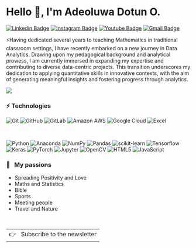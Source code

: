 # Hello 👋, I'm Adeoluwa Dotun O.

[![Linkedin Badge](https://img.shields.io/badge/-adeoluwad1-blue?style=flat-square&logo=Linkedin&logoColor=white&link=https://www.linkedin.com/in/adeoluwad1/)](https://www.linkedin.com/in/adeoluwad1/)
[![Instagram Badge](https://img.shields.io/badge/-adeoluwadotun-purple?style=flat-square&logo=instagram&logoColor=white&link=https://instagram.com/adeoluwadotun/)](https://instagram.com/adeoluwadotun)
[![Youtube Badge](https://img.shields.io/badge/-adeoluwad1-darkred?style=flat-square&logo=youtube&logoColor=white&link=https://www.youtube.com/c/adeoluwad1)](https://www.youtube.com/c/adeoluwad1)
[![Gmail Badge](https://img.shields.io/badge/oadeoluwadotun@gmail.com-c14438?style=flat-square&logo=Gmail&logoColor=white&link=mailto:oadeoluwadotun@gmail.com)](mailto:oadeoluwadotun@gmail.com)

⚡Having dedicated several years to teaching Mathematics in traditional classroom settings, I have recently embarked on a new journey in Data Analytics. Drawing upon my pedagogical background and analytical prowess, I am currently immersed in expanding my expertise and contributing to diverse data-centric projects. This transition underscores my dedication to applying quantitative skills in innovative contexts, with the aim of generating meaningful insights and fostering progress through analytics.


<p>
    <a href="https://Dotun777.com/">
      <img src="https://github-readme-stats-one-mu-82.vercel.app/api?username=Dotun777&show_icons=true&icon_color=805AD5&text_color=718096&bg_color=ffffff&hide_title=true&hide_border=true&hide=contribs,issues" />
    </a>
</p>
  
### ⚡ Technologies

![Git](https://img.shields.io/badge/-Git-black?style=flat-square&logo=git)
![GitHub](https://img.shields.io/badge/-GitHub-181717?style=flat-square&logo=github)
![GitLab](https://img.shields.io/badge/-GitLab-FCA121?style=flat-square&logo=gitlab)
![Amazon AWS](https://img.shields.io/badge/Amazon%20AWS-232F3E?style=flat-square&logo=amazon-aws)
![Google Cloud](https://img.shields.io/badge/Google%20Cloud-black?style=flat-square&logo=google-cloud)
![Excel](https://img.shields.io/badge/-Excel-green?style=flat-square&logo=Excel)

<br />

![Python](https://img.shields.io/badge/-Python-black?style=flat-square&logo=Python)
![Anaconda](https://img.shields.io/badge/Anaconda-%44A833.svg?style=flat-square&logo=anaconda&logoColor=white) 
![NumPy](https://img.shields.io/badge/numpy-%23013243.svg?style=flat-square&logo=numpy&logoColor=white) 
![Pandas](https://img.shields.io/badge/pandas-%23150458.svg?style=flat-square&logo=pandas&logoColor=white) 
![scikit-learn](https://img.shields.io/badge/scikit--learn-%23F7931E.svg?style=flat-square&logo=scikit-learn&logoColor=white)
![Tensorflow](https://img.shields.io/badge/-tensorflow-00599C?style=flat-square&logo=tensorflow)
![Keras](https://img.shields.io/badge/-keras-D00000?style=flat-square&logo=keras)
![PyTorch](https://img.shields.io/badge/-pytorch-00599C?style=flat-square&logo=pytorch)
![Jupyter](https://img.shields.io/badge/Jupyter-%F37626?style=flat-square&logo=Jupyter)
![OpenCV](https://img.shields.io/badge/-opencv-00599C?style=flat-square&logo=opencv&logoColor=white)
![HTML5](https://img.shields.io/badge/-HTML5-E34F26?style=flat-square&logo=html5&logoColor=white)
![JavaScript](https://img.shields.io/badge/-JavaScript-black?style=flat-square&logo=javascript)



### 🧡 &nbsp;&nbsp;My passions

* Spreading Positivity and Love
* Maths and Statistics 
* Bible
* Sports
* Meeting people
* Travel and Nature 

<br />
<a href="https://oluwayetty.com">
  <table align="right">
      <tr>
          <td>
            👉 &nbsp;&nbsp;Subscribe to the newsletter
          </td>
      </tr>
  </table>
</a>

